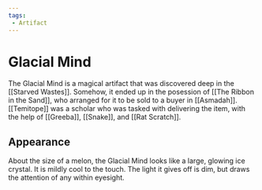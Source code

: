 ```yaml
---
tags:
 - Artifact
---
```


# Glacial Mind

The Glacial Mind is a magical artifact that was discovered deep in the [[Starved Wastes]].
Somehow, it ended up in the posession of [[The Ribbon in the Sand]], who arranged for it to be sold to a buyer in [[Asmadah]].
[[Temitope]] was a scholar who was tasked with delivering the item, with the help of [[Greeba]], [[Snake]], and [[Rat Scratch]].

## Appearance

About the size of a melon, the Glacial Mind looks like a large, glowing ice crystal. It is mildly cool to the touch. The light it gives off is dim, but draws the attention of any within eyesight.